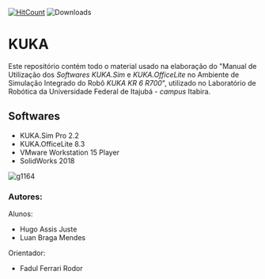 
[![HitCount](http://hits.dwyl.io/hugoassisj/KUKA.svg)](http://hits.dwyl.io/hugoassisj/KUKA)
![Downloads](https://img.shields.io/github/downloads/hugoassisj/KUKA/total.svg?style=flat-square)

# KUKA

Este repositório contém todo o material usado na elaboração do "Manual de Utilização dos *Softwares KUKA.Sim* e *KUKA.OfficeLite* no Ambiente de Simulação Integrado do Robô *KUKA KR 6 R700*", utilizado no Laboratório de Robótica da Universidade Federal de Itajubá - *campus* Itabira.

## Softwares
   * KUKA.Sim Pro 2.2
   * KUKA.OfficeLite 8.3
   * VMware Workstation 15 Player
   * SolidWorks 2018
  

![g1164](https://user-images.githubusercontent.com/45035051/49219505-ac996200-f3ba-11e8-9bc4-279d12e30d25.png)


  ### Autores:
Alunos:

   * Hugo Assis Juste
   * Luan Braga Mendes
   
Orientador:

   * Fadul Ferrari Rodor
